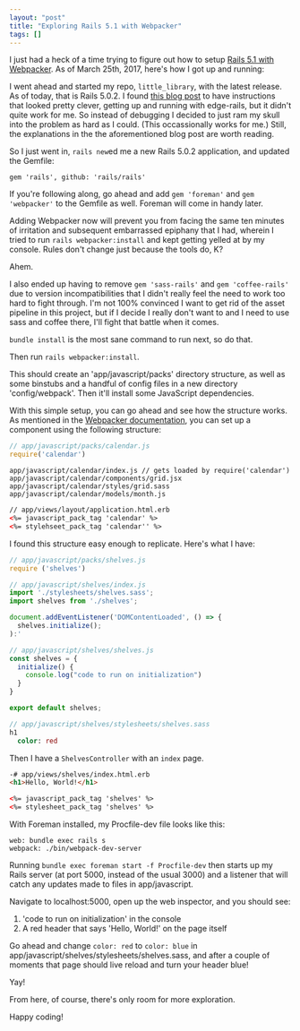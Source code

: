 ```yaml
---
layout: "post"
title: "Exploring Rails 5.1 with Webpacker"
tags: []
---
```


I just had a heck of a time trying to figure out how to setup [Rails 5.1 with
Webpacker](http://weblog.rubyonrails.org/2017/2/23/Rails-5-1-beta1/). As of
March 25th, 2017, here's how I got up and running:

I went ahead and started my repo, `little_library`, with the latest release. As
of today, that is Rails 5.0.2. I found [this blog
post](https://medium.com/statuscode/introducing-webpacker-7136d66cddfb#.rowi31wov)
to have instructions that looked pretty clever, getting up and running with
edge-rails, but it didn't quite work for me. So instead of debugging I decided
to just ram my skull into the problem as hard as I could. (This occassionally
works for me.) Still, the explanations in the the aforementioned blog post are
worth reading.

So I just went in, `rails new`ed me a new Rails 5.0.2 application, and updated the
Gemfile:

```
gem 'rails', github: 'rails/rails'
```

If you're following along, go ahead and add `gem 'foreman'` and `gem
'webpacker'` to the Gemfile as well. Foreman will come in handy later.

Adding Webpacker now will prevent you from facing the same ten minutes of
irritation and subsequent embarrassed epiphany that I had, wherein I tried to
run `rails webpacker:install` and kept getting yelled at by my console. Rules
don't change just because the tools do, K?

Ahem.

I also ended up having to remove `gem 'sass-rails'` and `gem 'coffee-rails'` due
to version incompatibilities that I didn't really feel the need to work too hard
to fight through. I'm not 100% convinced I want to get rid of the asset pipeline
in this project, but if I decide I really don't want to and I need to use sass
and coffee there, I'll fight that battle when it comes.

`bundle install` is the most sane command to run next, so do that.

Then run `rails webpacker:install`.

This should create an 'app/javascript/packs' directory structure, as well as
some binstubs and a handful of config files in a new directory 'config/webpack'.
Then it'll install some JavaScript dependencies.

With this simple setup, you can go ahead and see how the structure works. As
mentioned in the [Webpacker documentation](https://github.com/rails/webpacker),
you can set up a component using the following structure:

```javascript
// app/javascript/packs/calendar.js
require('calendar')
```

```
app/javascript/calendar/index.js // gets loaded by require('calendar')
app/javascript/calendar/components/grid.jsx
app/javascript/calendar/styles/grid.sass
app/javascript/calendar/models/month.js
```

```html
// app/views/layout/application.html.erb
<%= javascript_pack_tag 'calendar' %>
<%= stylehseet_pack_tag 'calendar'' %>
```

I found this structure easy enough to replicate. Here's what I have:

```javascript
// app/javascript/packs/shelves.js
require ('shelves')
```

```javascript
// app/javascript/shelves/index.js
import './stylesheets/shelves.sass';
import shelves from './shelves';

document.addEventListener('DOMContentLoaded', () => {
  shelves.initialize();
):'
```

```javascript
// app/javascript/shelves/shelves.js
const shelves = {
  initialize() {
    console.log("code to run on initialization")
  }
}

export default shelves;
```

```sass
// app/javascript/shelves/stylesheets/shelves.sass
h1
  color: red
```

Then I have a `ShelvesController` with an `index` page.

```html
-# app/views/shelves/index.html.erb
<h1>Hello, World!</h1>

<%= javascript_pack_tag 'shelves' %>
<%= stylesheet_pack_tag 'shelves' %>
```

With Foreman installed, my Procfile-dev file looks like this:

```
web: bundle exec rails s
webpack: ./bin/webpack-dev-server
```

Running `bundle exec foreman start -f Procfile-dev` then starts up my Rails
server (at port 5000, instead of the usual 3000) and a listener that will catch
any updates made to files in app/javascript.

Navigate to localhost:5000, open up the web inspector, and you should see:

1. 'code to run on initialization' in the console
2. A red header that says 'Hello, World!' on the page itself

Go ahead and change `color: red` to `color: blue` in
app/javascript/shelves/stylesheets/shelves.sass, and after a couple of moments
that page should live reload and turn your header blue!

Yay!

From here, of course, there's only room for more exploration.

Happy coding!
